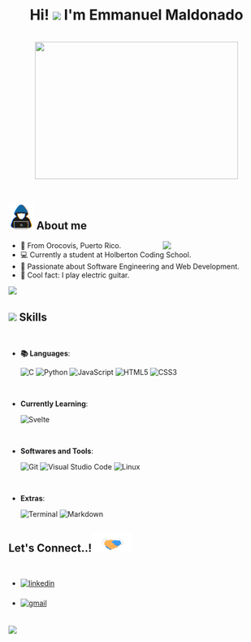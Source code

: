
<h1 align="center"><b>Hi! <img src="https://media.giphy.com/media/hvRJCLFzcasrR4ia7z/giphy.gif" width="35"> I'm Emmanuel Maldonado</b></h1>

<br>
<div align="center" >
  <img width=400px height=270px src="https://media4.giphy.com/media/v1.Y2lkPTc5MGI3NjExMHZrcjBsNG5tNjc3NG5oZjloajFxZWd4M201dnI2bXZkaWc4anAxdyZlcD12MV9pbnRlcm5hbF9naWZfYnlfaWQmY3Q9Zw/qgQUggAC3Pfv687qPC/giphy.webp"/>
</div>
  <br>




	
## <picture><img src = "https://github.com/0xAbdulKhalid/0xAbdulKhalid/raw/main/assets/mdImages/about_me.gif" width = 50px></picture> **About me**

<picture> <img align="right" src="https://cdn.dribbble.com/users/77598/screenshots/16399264/media/d86ceb1ad552398787fb76f343080aa6.gif" width = 200px></picture>


- 📍 From Orocovis, Puerto Rico.
- 💻 Currently a student at Holberton Coding School.
- 🌟 Passionate about Software Engineering and Web Development.
- 🎸 Cool fact: I play electric guitar.


<img src="https://user-images.githubusercontent.com/73097560/115834477-dbab4500-a447-11eb-908a-139a6edaec5c.gif">

## <img src="https://media2.giphy.com/media/QssGEmpkyEOhBCb7e1/giphy.gif?cid=ecf05e47a0n3gi1bfqntqmob8g9aid1oyj2wr3ds3mg700bl&rid=giphy.gif" width ="25"><b> Skills</b>
<br>

<p align="center">

- **📚 Languages**:
    
    ![C](https://img.shields.io/badge/C%20-%232370ED.svg?style=for-the-badge&logo=c&logoColor=white)
    ![Python](https://img.shields.io/badge/Python%20-%2314354C.svg?style=for-the-badge&logo=python&logoColor=white)
    ![JavaScript](https://img.shields.io/badge/JavaScript%20-%23F7DF1E.svg?style=for-the-badge&logo=javascript&logoColor=black)
    ![HTML5](https://img.shields.io/badge/HTML5%20-%23E34F26.svg?style=for-the-badge&logo=html5&logoColor=white)
    ![CSS3](https://img.shields.io/badge/CSS%20-%231572B6.svg?style=for-the-badge&logo=css3&logoColor=white)

<br>   
    
- **Currently Learning**:

  ![Svelte](https://img.shields.io/badge/Svelte-%23FF3E00.svg?style=for-the-badge&logo=svelte&logoColor=white)



    
<br>

- **Softwares and Tools**:

    ![Git](https://img.shields.io/badge/git-%23F05033.svg?style=for-the-badge&logo=git&logoColor=white)
    ![Visual Studio Code](https://img.shields.io/badge/Visual%20Studio%20Code-0078d7.svg?style=for-the-badge&logo=visual-studio-code&logoColor=white)
    ![Linux](https://img.shields.io/badge/Linux-FCC624?style=for-the-badge&logo=linux&logoColor=black) 

<br>

- **Extras**:

    ![Terminal](https://img.shields.io/badge/Terminal-%23054020?style=for-the-badge&logo=gnu-bash&logoColor=white)
    ![Markdown](https://img.shields.io/badge/markdown-%23000000.svg?style=for-the-badge&logo=markdown&logoColor=white)   


</p>



## <b> Let's Connect..!</b><img src="https://github.com/0xAbdulKhalid/0xAbdulKhalid/raw/main/assets/mdImages/handshake.gif" width ="80">
<br>
<div align='left'>

<ul>

<li>
<a href="https://www.linkedin.com/in/emmanuel-maldonado-07378a2b2/" target="_blank">
<img src="https://img.shields.io/badge/linkedin:  Emmanuel%20Maldonado-%2300acee.svg?color=405DE6&style=for-the-badge&logo=linkedin&logoColor=white" alt="linkedin" style="margin-bottom: 5px;"/>
</a>
</li>

<br>

<li>
<a href="mailto:maldonadomaldonadoemmanuel227@gmail.com" target="_blank">
<img src="https://img.shields.io/badge/gmail:  maldonadomaldonadoemmanuel227-%23EA4335.svg?style=for-the-badge&logo=gmail&logoColor=white" alt="gmail" style="margin-bottom: 5px;" />
</a>
</li>
	
</ul>
</div>

<br>

<img src="https://user-images.githubusercontent.com/73097560/115834477-dbab4500-a447-11eb-908a-139a6edaec5c.gif">



